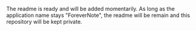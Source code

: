 The readme is ready and will be added momentarily. As long as the application name stays "ForeverNote", the readme will be remain and this repository will be kept private.

